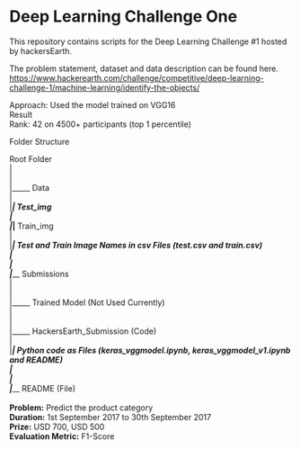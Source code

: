 # Deep Learning Challenge One
This repository contains scripts for the Deep Learning Challenge #1 hosted by hackersEarth.

The problem statement, dataset and data description can be found here.
https://www.hackerearth.com/challenge/competitive/deep-learning-challenge-1/machine-learning/identify-the-objects/

Approach:
Used the model trained on VGG16
<br />
Result<br />
Rank: 42 on 4500+ participants (top 1 percentile) <br />

Folder Structure

Root Folder<br />
 |<br />
 |<br />
 |_____ Data <br />
 |<br />
 |_____|__ Test_img<br />
 |<br />
 |_____|__ Train_img<br />
 |<br />
 |_____|__ Test and Train Image Names in csv Files (test.csv and train.csv)<br />
 |<br />
 |<br />
 |_____ Submissions<br />
 |<br />
 |<br />
 |_____ Trained Model (Not Used Currently)<br />
 |<br />
 |<br />
 |_____ HackersEarth_Submission (Code)<br />
 |<br />
 |_____|__ Python code as Files (keras_vggmodel.ipynb, keras_vggmodel_v1.ipynb and README)<br />
 |<br />
 |<br />
 |_____ README (File)<br />
<br />
**Problem:** Predict the product category <br />
**Duration:** 1st September 2017 to 30th September 2017 <br />
**Prize:** USD 700, USD 500 <br />
**Evaluation Metric:** F1-Score <br />






